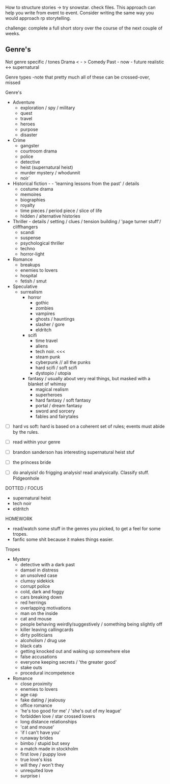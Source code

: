 
How to structure stories -> try snowstar. 
check files. This approach can help you write from event to event. Consider writing the same way you would approach rp storytelling. 

challenge: complete a full short story over the course of the next couple of weeks. 

## Genre's

Not genre specific / tones 
Drama < - > Comedy
Past - now - future
realistic <-> supernatural


Genre types -note that pretty much all of these can be crossed-over, missed

Genre's
- Adventure
	- exploration / spy / military 
	- quest 
	- travel
	- heroes
	- purpose
	- disaster
- Crime
	- gangster
	- courtroom drama
	- police 
	- detective
	- heist (supernatural heist)
	- murder mystery / whodunnit
	- noir`
- Historical fiction - - 'learning lessons from the past' / details 
	- costume drama
	- memoires
	- biographies
	- royalty
	- time pieces / period piece / slice of life
	- hidden / alternative histories
- Thriller - details / setting / clues / tension building / 'page turner stuff'/ cliffhangers
	- scandi
	- suspense
	- psychological thriller
	- techno
	- horror-light
- Romance
	- breakups
	- enemies to lovers
	- hospital 
	- fetish / smut
- Speculative
	- surrealism
		- horror
			- gothic
			- zombies
			- vampires
			- ghosts / hauntings
			- slasher / gore
			- eldritch
		- scifi
			- time travel
			- aliens
			- tech noir. <<<
			- steam punk
			- cyberpunk // all the punks
			- hard scifi / soft scifi
			- dystopio / utopia
		- fantasy / usually about very real things, but masked with a blanket of whimsy
			- magical realism
			- superheroes 
			- hard fantasy / soft fantasy
			- portal / dream fantasy
			- sword and sorcery
			- fables and fairytales

- [ ] hard vs soft: hard is based on a coherent set of rules; events must abide by the rules. 
- [ ] read within your genre
- [ ] brandon sanderson has interesting supernatural heist stuf
- [ ] the princess bride
- [ ] do analysis! do frigging analysis! read analysically. Classify stuff. Pidgeonhole


DOTTED / FOCUS
- supernatural heist 
- tech noir
- eldritch

HOMEWORK
- read/watch some stuff in the genres you picked, to get a feel for some tropes. 
- fanfic some shit because it makes things easier. 



Tropes
- Mystery
	- detective with a dark past
	- damsel in distress
	- an unsolved case
	- clumsy sidekick
	- corrupt police
	- cold, dark and foggy
	- cars breaking down 
	- red herrings
	- overlapping motivations
	- man on the inside
	- cat and mouse 
	- people behaving weirdly/suggestively / something being slightly off
	- killer leaving callingcards
	- dirty politicians
	- alcoholism / drug use 
	- black cats
	- getting knocked out and waking up somewhere else
	- false accusations 
	- everyone keeping secrets / 'the greater good'
	- stake outs
	- procedural incompetence
- Romance
	- close proximity
	- enemies to lovers
	- age cap 
	- fake dating / jealousy
	- office romance
	- 'he's too good for me' / 'she's out of my league'
	- forbidden love / star crossed lovers 
	- long distance relationships
	- 'cat and mouse'
	- 'if I can't have you' 
	- runaway brides
	- bimbo / stupid but sexy
	- a match made in stockholm
	- first love / puppy love 
	- true love's kiss
	- will they / won't they
	- unrequited love
	- surprise i


